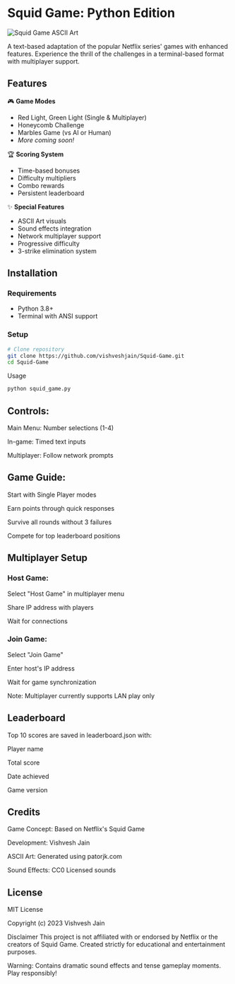 # Squid Game: Python Edition

![Squid Game ASCII Art](https://via.placeholder.com/800x200.png?text=Squid+Game+ASCII+Art)

A text-based adaptation of the popular Netflix series' games with enhanced features. Experience the thrill of the challenges in a terminal-based format with multiplayer support.

## Features

🎮 **Game Modes**
- Red Light, Green Light (Single & Multiplayer)
- Honeycomb Challenge
- Marbles Game (vs AI or Human)
- *More coming soon!*

🏆 **Scoring System**
- Time-based bonuses
- Difficulty multipliers
- Combo rewards
- Persistent leaderboard

✨ **Special Features**
- ASCII Art visuals
- Sound effects integration
- Network multiplayer support
- Progressive difficulty
- 3-strike elimination system

## Installation

### Requirements
- Python 3.8+
- Terminal with ANSI support

### Setup
```bash
# Clone repository
git clone https://github.com/vishveshjain/Squid-Game.git
cd Squid-Game

```
Usage
```bash
python squid_game.py
```
## Controls:

Main Menu: Number selections (1-4)

In-game: Timed text inputs

Multiplayer: Follow network prompts

## Game Guide:

Start with Single Player modes

Earn points through quick responses

Survive all rounds without 3 failures

Compete for top leaderboard positions

## Multiplayer Setup
### Host Game:

Select "Host Game" in multiplayer menu

Share IP address with players

Wait for connections

### Join Game:

Select "Join Game"

Enter host's IP address

Wait for game synchronization

Note: Multiplayer currently supports LAN play only

## Leaderboard
Top 10 scores are saved in leaderboard.json with:

Player name

Total score

Date achieved

Game version

## Credits
Game Concept: Based on Netflix's Squid Game

Development: Vishvesh Jain

ASCII Art: Generated using patorjk.com

Sound Effects: CC0 Licensed sounds

## License
MIT License

Copyright (c) 2023 Vishvesh Jain

Disclaimer
This project is not affiliated with or endorsed by Netflix or the creators of Squid Game. Created strictly for educational and entertainment purposes.

Warning: Contains dramatic sound effects and tense gameplay moments. Play responsibly!

